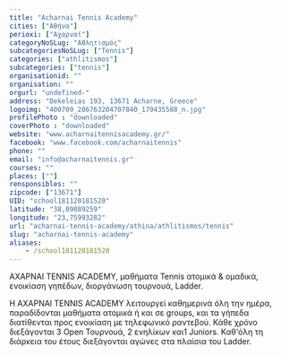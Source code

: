 ```yaml
---
title: "Acharnai Tennis Academy"
cities: ["Αθήνα"]
perioxi: ["Αχαρναί"]
categoryNoSLug: "Αθλητισμός"
subcategoriesNoSLug: ["Tennis"]
categories: ["athlitismos"]
subcategories: ["tennis"]
organisationid: ""
organisation: ""
orgurl: "undefined-"
address: "Dekeleias 193, 13671 Acharne, Greece"
logoimg: "400709_286763204707840_179435588_n.jpg"
profilePhoto : "downloaded"
coverPhoto : "downloaded"
website: "www.acharnaitennisacademy.gr/"
facebook: "www.facebook.com/acharnaitennis"
phone: ""
email: "info@acharnaitennis.gr"
courses: ""
places: [""]
rensponsibles: ""
zipcode: ["13671"]
UID: "school181120181520"
latitude: "38,09089259"
longitude: "23,75993282"
url: "acharnai-tennis-academy/athina/athlitismos/tennis"
slug: "acharnai-tennis-academy"
aliases:
    - /school181120181520
---
```



ΑΧΑΡΝΑΙ TENNIS ACADEMY, μαθήματα Tennis ατομικά &amp; ομαδικά, ενοικίαση γηπέδων, διοργάνωση τουρνουά, Ladder.

Η ΑΧΑΡΝΑΙ TENNIS ACADEMY λειτουργεί καθημερινά όλη την ημέρα, παραδίδονται μαθήματα ατομικά ή και σε groups, και τα γήπεδα διατίθενται προς ενοικίαση με τηλεφωνικό ραντεβού. Κάθε χρόνο διεξάγονται 3 Open Τουρνουά, 2 ενηλίκων και1 Juniors. Καθ&#39;όλη τη διάρκεια του έτους διεξάγονται αγώνες στα πλαίσια του Ladder.